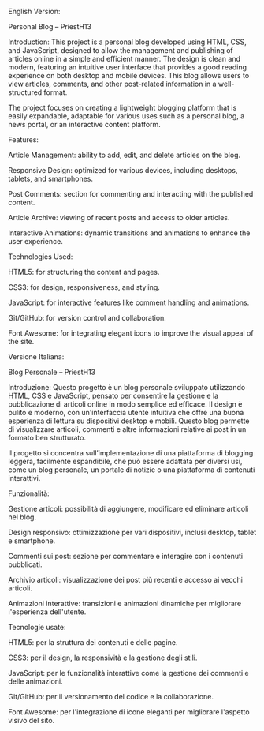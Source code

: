 English Version:

Personal Blog – PriestH13

Introduction:
This project is a personal blog developed using HTML, CSS, and JavaScript, designed to allow the management and publishing of articles online in a simple and efficient manner. The design is clean and modern, featuring an intuitive user interface that provides a good reading experience on both desktop and mobile devices. This blog allows users to view articles, comments, and other post-related information in a well-structured format.

The project focuses on creating a lightweight blogging platform that is easily expandable, adaptable for various uses such as a personal blog, a news portal, or an interactive content platform.

Features:

Article Management: ability to add, edit, and delete articles on the blog.

Responsive Design: optimized for various devices, including desktops, tablets, and smartphones.

Post Comments: section for commenting and interacting with the published content.

Article Archive: viewing of recent posts and access to older articles.

Interactive Animations: dynamic transitions and animations to enhance the user experience.


Technologies Used:

HTML5: for structuring the content and pages.

CSS3: for design, responsiveness, and styling.

JavaScript: for interactive features like comment handling and animations.

Git/GitHub: for version control and collaboration.

Font Awesome: for integrating elegant icons to improve the visual appeal of the site.



Versione Italiana:

Blog Personale – PriestH13

Introduzione:
Questo progetto è un blog personale sviluppato utilizzando HTML, CSS e JavaScript, pensato per consentire la gestione e la pubblicazione di articoli online in modo semplice ed efficace. Il design è pulito e moderno, con un'interfaccia utente intuitiva che offre una buona esperienza di lettura su dispositivi desktop e mobili. Questo blog permette di visualizzare articoli, commenti e altre informazioni relative ai post in un formato ben strutturato.

Il progetto si concentra sull’implementazione di una piattaforma di blogging leggera, facilmente espandibile, che può essere adattata per diversi usi, come un blog personale, un portale di notizie o una piattaforma di contenuti interattivi.

Funzionalità:

Gestione articoli: possibilità di aggiungere, modificare ed eliminare articoli nel blog.

Design responsivo: ottimizzazione per vari dispositivi, inclusi desktop, tablet e smartphone.

Commenti sui post: sezione per commentare e interagire con i contenuti pubblicati.

Archivio articoli: visualizzazione dei post più recenti e accesso ai vecchi articoli.

Animazioni interattive: transizioni e animazioni dinamiche per migliorare l'esperienza dell'utente.


Tecnologie usate:

HTML5: per la struttura dei contenuti e delle pagine.

CSS3: per il design, la responsività e la gestione degli stili.

JavaScript: per le funzionalità interattive come la gestione dei commenti e delle animazioni.

Git/GitHub: per il versionamento del codice e la collaborazione.

Font Awesome: per l'integrazione di icone eleganti per migliorare l'aspetto visivo del sito.
